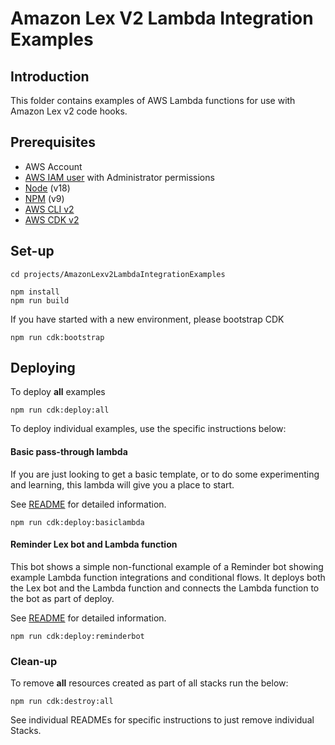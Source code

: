 # Amazon Lex V2 Lambda Integration Examples

## Introduction

This folder contains examples of AWS Lambda functions for use with Amazon Lex v2 code hooks.


## Prerequisites

- AWS Account
- [AWS IAM user](https://docs.aws.amazon.com/IAM/latest/UserGuide/id_users_create.html) with Administrator permissions
- [Node](https://nodejs.org/) (v18)
- [NPM](https://docs.npmjs.com/cli/v9/configuring-npm/install) (v9)
- [AWS CLI v2](https://docs.aws.amazon.com/cli/latest/userguide/cli-chap-welcome.html)
- [AWS CDK v2](https://docs.aws.amazon.com/cdk/v2/guide/cli.html)

## Set-up
```commandline
cd projects/AmazonLexv2LambdaIntegrationExamples
```
```commandline
npm install
npm run build
```

If you have started with a new environment, please bootstrap CDK
```commandline
npm run cdk:bootstrap
```



## Deploying

To deploy **all** examples 
```commandline
npm run cdk:deploy:all
```

To deploy individual examples, use the specific instructions below:

#### Basic pass-through lambda
If you are just looking to get a basic template, or to do some experimenting and learning, this lambda will give you a place to start.

See [README](src/basicPassthroughLexv2Lambda/README.md) for detailed information.

```commandline
npm run cdk:deploy:basiclambda
```

#### Reminder Lex bot and Lambda function
This bot shows a simple non-functional example of a Reminder bot showing example Lambda function integrations and conditional flows.
It deploys both the Lex bot and the Lambda function and connects the Lambda function to the bot as part of deploy.

See [README](src/reminderBotLex2Lambda/README.md) for detailed information.

```commandline
npm run cdk:deploy:reminderbot
```


### Clean-up
To remove **all** resources created as part of all stacks run the below:
```commandline
npm run cdk:destroy:all
```
See individual READMEs for specific instructions to just remove individual Stacks.
